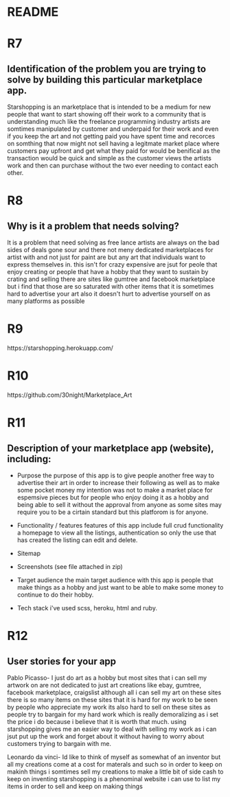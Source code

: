 # README

<h1>R7</h1>
<h2>Identification of the problem you are trying to solve by building this particular marketplace app.</h2>
 Starshopping is an marketplace that is intended to be a medium for new people that want to start showing off their work to a community that is understanding much like the freelance programming industry artists are somtimes manipulated by customer and underpaid for their work and even if you keep the art and not getting paid you have spent time and recorces on somthing that now might not sell having a legitmate market place where customers pay upfront and get what they paid for would be benifical as the transaction would be quick and simple as the customer views the artists work and then can purchase without the two ever needing to contact each other.

<h1>R8</h1>
<h2>Why is it a problem that needs solving?</h2>
It is a problem that need solving as free lance artists are always on the bad sides of deals gone sour and there not meny dedicated marketplaces for artist with and not just for paint are but any art that individuals want to express themselves in. this isn't for crazy expensive are jsut for peole that enjoy creating or people that have a hobby that they want to sustain by crating and selling there are sites like gumtree and facebook marketplace but i find that those are so saturated with other items that it is sometimes hard to advertise your art also it doesn't hurt to advertise yourself on as many platforms as possible 
  
<h1>R9</h1>
https://starshopping.herokuapp.com/

<h1>R10</h1>
https://github.com/30night/Marketplace_Art

<h1>R11</h1>
<h2>Description of your marketplace app (website), including:</h2>

- Purpose
  the purpose of this app is to give people another free way to advertise their art in order to increase their following as well as to make some pocket money my intention was not to make a market place for espemsive pieces but for people who enjoy doing it as a hobby and being able to sell it without the approval from anyone as some sites may require you to be a cirtain standard but this platforom is for anyone.

- Functionality / features
  features of this app include full crud functionality a homepage to view all the listings, authentication so only the use that has created the listing can edit and delete.

- Sitemap

- Screenshots
(see file attached in zip)

- Target audience
  the main target audience with this app is people that make things as a hobby and just want to be able to make some money to continue to do their hobby.

- Tech stack 
 i've used scss, heroku, html and ruby. 

 <h1>R12</h1>
 <h2>User stories for your app</h2>

 Pablo Picasso- 
 I just do art as a hobby but most sites that i can sell my artwork on are not dedicated to just art creations like ebay, gumtree, facebook marketplace, craigslist although all i can sell my art on these sites there is so many items on these sites that it is hard for my work to be seen by people who appreciate my work its also hard to sell on these sites as people try to bargain for my hard work which is really demoralizing as i set the price i do because i believe that it is worth that much. using starshopping gives me an easier way to deal with selling my work as i can jsut put up the work and forget about it without having to worry about customers trying to bargain with me.

Leonardo da vinci-
Id like to think of myself as somewhat of an inventor but all my creations come at a cost for materals and such so in order to keep on makinh things i somtimes sell my creations to make a little bit of side cash to keep on inventing starshopping is a phenominal website i can use to list my items in order to sell and keep on making things



